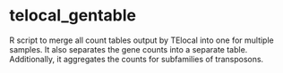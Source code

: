 # telocal_gentable
R script to merge all count tables output by TElocal into one for multiple samples. It also separates the gene counts into a separate table. Additionally, it aggregates the counts for subfamilies of transposons.
